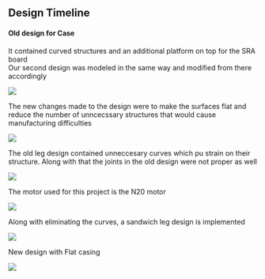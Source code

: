 ## Design Timeline
<h4>Old design for Case</h4>
<p>It contained curved structures and an additional platform on top for the SRA board<br>
Our second design was modeled in the same way and modified from there accordingly</p>
<image src="assets\Pic1.png"><br>

<p>The new changes made to the design were to make the surfaces flat and reduce the number of unncecssary structures that would cause manufacturing difficulties</p>
<image src="assets\Old.png"><br>
<p>The old leg design contained unneccesary curves which pu strain on their structure. Along with that the joints in the old design were not proper as well</p>
<image src="assets\Pic2.png"><br>
  <p>The motor used for this project is the N20 motor</p>
  <image src="assets\n20.png"><br>
<p>Along with eliminating the curves, a sandwich leg design is implemented</p>
<image src="assets\bot.png"><br>
<p>New design with Flat casing</p>
<image src="assets\Top.png"><br>  
